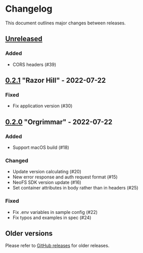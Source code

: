 # Changelog

This document outlines major changes between releases.

## [Unreleased]

### Added 
- CORS headers (#39)


## [0.2.1] "Razor Hill" - 2022-07-22

### Fixed
- Fix application version (#30)

## [0.2.0] "Orgrimmar" - 2022-07-22

### Added
- Support macOS build (#18) 

### Changed
- Update version calculating (#20)
- New error response and auth request format (#15)
- NeoFS SDK version update (#16)
- Set container attributes in body rather than in headers (#25)

### Fixed
- Fix .env variables in sample config (#22)
- Fix typos and examples in spec (#24)

## Older versions

Please refer to [GitHub releases](https://github.com/nspcc-dev/neofs-rest-gw/releases/) for older releases.

[0.2.1]: https://github.com/nspcc-dev/neofs-rest-gw/compare/v0.2.0...v0.2.1
[0.2.0]: https://github.com/nspcc-dev/neofs-rest-gw/compare/v0.1.0...v0.2.0
[Unreleased]: https://github.com/nspcc-dev/neofs-rest-gw/compare/v0.2.0...master
